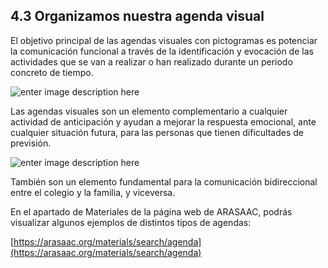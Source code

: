 ## 4.3 Organizamos nuestra agenda visual

El objetivo principal de las agendas visuales con pictogramas es potenciar la comunicación funcional a través de la identificación y evocación de las actividades que se van a realizar o han realizado durante un periodo concreto de tiempo.

![enter image description here](https://static.arasaac.org/images/aularagon/cpee_petra_lorenzo_telde_pictogramas_ARASAAC_15-1030x773-1.jpg)
  
Las agendas visuales son un elemento complementario a cualquier actividad de anticipación y ayudan a mejorar la respuesta emocional, ante cualquier situación futura, para las personas que tienen dificultades de previsión.

![enter image description here](https://static.arasaac.org/images/aularagon/colegios_Echeyde_8.jpg)

También son un elemento fundamental para la comunicación bidireccional entre el colegio y la familia, y viceversa.

En el apartado de Materiales de la página web de ARASAAC, podrás visualizar algunos ejemplos de distintos tipos de agendas:

[https://arasaac.org/materials/search/agenda](https://arasaac.org/materials/search/agenda)
